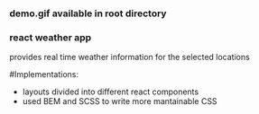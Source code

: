 

### demo.gif available in root directory

### react weather app
provides real time weather information for the selected locations 

#Implementations:
- layouts divided into different react components
- used BEM and SCSS to write more mantainable CSS
